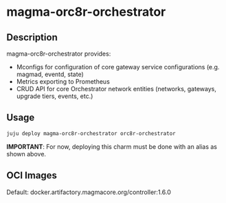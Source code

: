 # magma-orc8r-orchestrator

## Description
magma-orc8r-orchestrator provides:
- Mconfigs for configuration of core gateway service configurations (e.g. magmad, eventd, state)
- Metrics exporting to Prometheus
- CRUD API for core Orchestrator network entities (networks, gateways, upgrade tiers, events, etc.)

## Usage

```bash
juju deploy magma-orc8r-orchestrator orc8r-orchestrator
```

**IMPORTANT**: For now, deploying this charm must be done with an alias as shown above.

## OCI Images

Default: docker.artifactory.magmacore.org/controller:1.6.0
